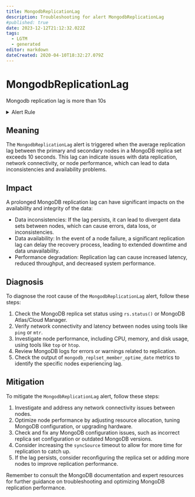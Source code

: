 ```yaml
---
title: MongodbReplicationLag
description: Troubleshooting for alert MongodbReplicationLag
#published: true
date: 2023-12-12T21:12:32.022Z
tags: 
  - LGTM
  - generated
editor: markdown
dateCreated: 2020-04-10T18:32:27.079Z
---
```


# MongodbReplicationLag

Mongodb replication lag is more than 10s

<details>
  <summary>Alert Rule</summary>

{{% rule "mongodb/dcu-mongodb-exporter.yml" "MongodbReplicationLag" %}}

{{% comment %}}

```yaml
alert: MongodbReplicationLag
expr: avg(mongodb_replset_member_optime_date{state="PRIMARY"}) - avg(mongodb_replset_member_optime_date{state="SECONDARY"}) > 10
for: 0m
labels:
    severity: critical
annotations:
    summary: MongoDB replication lag (instance {{ $labels.instance }})
    description: |-
        Mongodb replication lag is more than 10s
          VALUE = {{ $value }}
          LABELS = {{ $labels }}
    runbook: https://github.com/srerun/prometheus-alerts/blob/main/content/runbooks/dcu-mongodb-exporter/MongodbReplicationLag.md

```

{{% /comment %}}

</details>


## Meaning

The `MongodbReplicationLag` alert is triggered when the average replication lag between the primary and secondary nodes in a MongoDB replica set exceeds 10 seconds. This lag can indicate issues with data replication, network connectivity, or node performance, which can lead to data inconsistencies and availability problems.

## Impact

A prolonged MongoDB replication lag can have significant impacts on the availability and integrity of the data:

* Data inconsistencies: If the lag persists, it can lead to divergent data sets between nodes, which can cause errors, data loss, or inconsistencies.
* Data availability: In the event of a node failure, a significant replication lag can delay the recovery process, leading to extended downtime and data unavailability.
* Performance degradation: Replication lag can cause increased latency, reduced throughput, and decreased system performance.

## Diagnosis

To diagnose the root cause of the `MongodbReplicationLag` alert, follow these steps:

1. Check the MongoDB replica set status using `rs.status()` or MongoDB Atlas/Cloud Manager.
2. Verify network connectivity and latency between nodes using tools like `ping` or `mtr`.
3. Investigate node performance, including CPU, memory, and disk usage, using tools like `top` or `htop`.
4. Review MongoDB logs for errors or warnings related to replication.
5. Check the output of `mongodb_replset_member_optime_date` metrics to identify the specific nodes experiencing lag.

## Mitigation

To mitigate the `MongodbReplicationLag` alert, follow these steps:

1. Investigate and address any network connectivity issues between nodes.
2. Optimize node performance by adjusting resource allocation, tuning MongoDB configuration, or upgrading hardware.
3. Check and fix any MongoDB configuration issues, such as incorrect replica set configuration or outdated MongoDB versions.
4. Consider increasing the `syncSource` timeout to allow for more time for replication to catch up.
5. If the lag persists, consider reconfiguring the replica set or adding more nodes to improve replication performance.

Remember to consult the MongoDB documentation and expert resources for further guidance on troubleshooting and optimizing MongoDB replication performance.